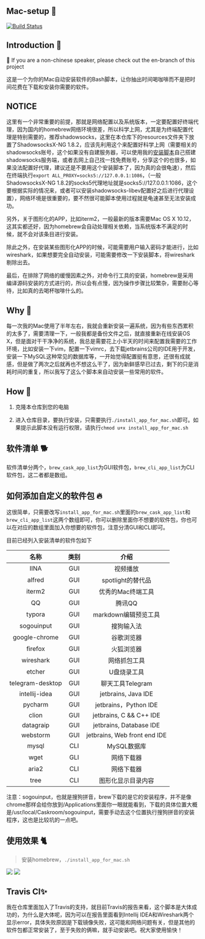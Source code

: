 ## Mac-setup 🍇
[![Build Status](https://api.travis-ci.com/jsycdut/mac-setup.svg?branch=master)](https://travis-ci.com/jsycdut/mac-setup)
## Introduction 🙉
🐼 If you are a non-chinese speaker, please check out the en-branch of this project

这是一个为你的Mac自动安装软件的Bash脚本，让你抽出时间喝咖啡而不是把时间花费在下载和安装你需要的软件。

## NOTICE
这里有一个非常重要的前提，那就是网络配置以及系统版本，一定要配置好终端代理，因为国内的homebrew网络环境很差，所以科学上网，尤其是为终端配置代理是特别需要的，推荐shadowsocks，这里在本仓库下的resources文件夹下放置了ShadowsocksX-NG 1.8.2，应该先利用这个来配置好科学上网（需要相关的shadowsocks账号，这个如果没有自建服务器，可以使用我的[安装脚本](https://github.com/jsycdut/shadowsocks-install-scripts)自己搭建shadowsocks服务端，或者去网上自己找一找免费账号，分享这个的也很多，如果没法配置好代理，建议还是不要用这个安装脚本了，因为真的会很龟速），然后在终端执行`export ALL_PROXY=socks5://127.0.0.1:1086`，（一般ShadowsocksX-NG 1.8.2的socks5代理地址就是socks5://127.0.0.1:1086，这个要根据实际的情况来，或者可以安装shadowsocks-libev配置好之后进行代理设置），网络环境是很重要的，要不然很可能脚本使用过程就是龟速甚至无法安装成功。

另外，关于图形化的APP，比如iterm2，一般最新的版本需要Mac OS X 10.12，这其实都还好，因为homebrew会自动处理相关依赖，当系统版本不满足的时候，就不会对该条目进行安装。

除此之外，在安装某些图形化APP的时候，可能需要用户输入密码才能进行，比如wireshark，如果想要完全自动安装，可能需要修改一下安装脚本，将wireshark剔除出去。

最后，在排除了网络的缓慢因素之外，对命令行工具的安装，homebrew是采用编译源码安装的方式进行的，所以会有点慢，因为操作步骤比较繁杂，需要耐心等待，比如真的去喝杯咖啡什么的。

## Why 🙈
每一次我的Mac使用了半年左右，我就会重新安装一遍系统，因为有些东西累积的太多了，需要清理一下，一般我都是备份文件之后，就直接重新在线安装OS X，但是面对干干净净的系统，我总是需要花上小半天的时间来配置我需要的工作环境，比如安装一下vim，配置一下vimrc，去下载jetbrains公司的IDE用于开发，安装一下MySQL这种常见的数据库等，一开始觉得配置挺有意思，还很有成就感，但是做了两次之后就再也不想这么干了，因为新鲜感早已过去，剩下的只是消耗时间的重复，所以我写了这么个脚本来自动安装一些常用的软件。

## How 🙊
1. 克隆本仓库到您的电脑

2. 进入仓库目录，要执行安装，只需要执行`./install_app_for_mac.sh`即可。如果提示此脚本没有运行权限，请执行`chmod u+x install_app_for_mac.sh`

## 软件清单 🐕
软件清单分两个，`brew_cask_app_list`为GUI软件包，`brew_cli_app_list`为CLI软件包，这二者都是数组。

## 如何添加自定义的软件包 🔥
这很简单，只需要改写`install_app_for_mac.sh`里面的`brew_cask_app_list`和`brew_cli_app_list`这两个数组即可，你可以删除里面你不想要的软件包，你也可以在对应的数组里面加入你想要的软件包，注意分清GUI和CLI即可。

目前已经列入安装清单的软件包如下

| 名称 | 类别 | 介绍 |
| :--: | :--: | :--: |
| IINA |  GUI | 视频播放 |
|alfred|  GUI | spotlight的替代品|
|iterm2|  GUI | 优秀的Mac终端工具|
| QQ   |  GUI | 腾讯QQ|
| typora|  GUI | markdown编辑预览工具|
| sogouinput | GUI | 搜狗输入法|
|google-chrome| GUI |谷歌浏览器|
|firefox| GUI|火狐浏览器|
|wireshark| GUI |网络抓包工具|
|etcher| GUI | U盘烧录工具|
|telegram-desktop|GUI|聊天工具Telegram|
|intellij-idea|GUI|jetbrains, Java IDE|
|pycharm|GUI|jetbrains，Python IDE|
|clion|GUI|jetbrains, C && C++  IDE|
|datagraip|GUI|jetbrains, Database IDE|
|webstorm|GUI|jetbrains, Web front end IDE|
|mysql|CLI|MySQL数据库|
|wget|GLI|网络下载器|
|aria2|CLI|网络下载器|
|tree|CLI|图形化显示目录内容|

注意：sogouinput，也就是搜狗拼音，brew下载的是它的安装程序，并不是像chrome那样会给你放到/Applications里面你一眼就能看到，下载的具体位置大概是/usr/local/Caskroom/sogouinput，需要手动去这个位置执行搜狗拼音的安装程序，这也是比较坑的一点吧。

## 使用效果 🐈
> 安装homebrew，`./install_app_for_mac.sh`

![](https://raw.githubusercontent.com/jsycdut/mac-setup/master/step-1-isntall-homebrew.png)
![](https://raw.githubusercontent.com/jsycdut/mac-setup/master/step-2-install-your-app.png)

## Travis CI✨
我在仓库里面加入了Travis的支持，就目前Travis的报告来看，这个脚本是大体成功的，为什么是大体呢，因为可以在报告里面看到Intellij IDEA和Wireshark两个显示error，具体失败原因是下载镜像失败，这可能和网络问题有关，但是其他的软件包都正常安装了，至于失败的俩嘛，就手动安装吧。祝大家使用愉快！
